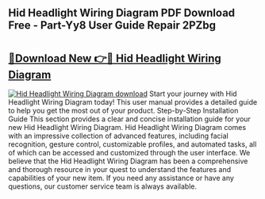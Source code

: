 ## Hid Headlight Wiring Diagram PDF Download Free - Part-Yy8 User Guide Repair 2PZbg

# <h2><a href="http://dfk2xl6.blite.top/?on=Hid+Headlight+Wiring+Diagram">🔗Download New 👉🔴 Hid Headlight Wiring Diagram</a></h2>

[![Hid Headlight Wiring Diagram download](https://i.imgur.com/lujVjoI.png)](http://dfk2xl6.blite.top/?on=Hid+Headlight+Wiring+Diagram)
Start your journey with Hid Headlight Wiring Diagram today! This user manual provides a detailed guide to help you get the most out of your product. Step-by-Step Installation Guide This section provides a clear and concise installation guide for your new Hid Headlight Wiring Diagram. Hid Headlight Wiring Diagram comes with an impressive collection of advanced features, including facial recognition, gesture control, customizable profiles, and automated tasks, all of which can be accessed and customized through the user interface. We believe that the Hid Headlight Wiring Diagram has been a comprehensive and thorough resource in your quest to understand the features and capabilities of your new item. If you need any assistance or have any questions, our customer service team is always available.
